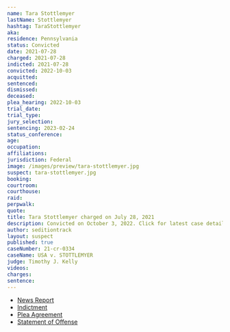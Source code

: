 ```yaml
---
name: Tara Stottlemyer
lastName: Stottlemyer
hashtag: TaraStottlemyer
aka:
residence: Pennsylvania
status: Convicted
date: 2021-07-28
charged: 2021-07-28
indicted: 2021-07-28
convicted: 2022-10-03
acquitted:
sentenced:
dismissed:
deceased:
plea_hearing: 2022-10-03
trial_date:
trial_type:
jury_selection:
sentencing: 2023-02-24
status_conference:
age:
occupation:
affiliations:
jurisdiction: Federal
image: /images/preview/tara-stottlemyer.jpg
suspect: tara-stottlemyer.jpg
booking:
courtroom:
courthouse:
raid:
perpwalk:
quote:
title: Tara Stottlemyer charged on July 28, 2021
description: Convicted on October 3, 2022. Click for latest case details.
author: seditiontrack
layout: suspect
published: true
caseNumber: 21-cr-0334
caseName: USA v. STOTTLEMYER
judge: Timothy J. Kelly
videos:
charges:
sentence:
---
```

- [News Report](https://www.theintelligencer.net/news/community/2021/09/wife-of-former-wheeling-man-charged-in-capitol-riot-also-arrested/)
- [Indictment](https://www.justice.gov/usao-dc/case-multi-defendant/file/1473431/download)
- [Plea Agreement](https://www.justice.gov/usao-dc/case-multi-defendant/file/1540336/download)
- [Statement of Offense](https://www.justice.gov/usao-dc/case-multi-defendant/file/1540341/download)
